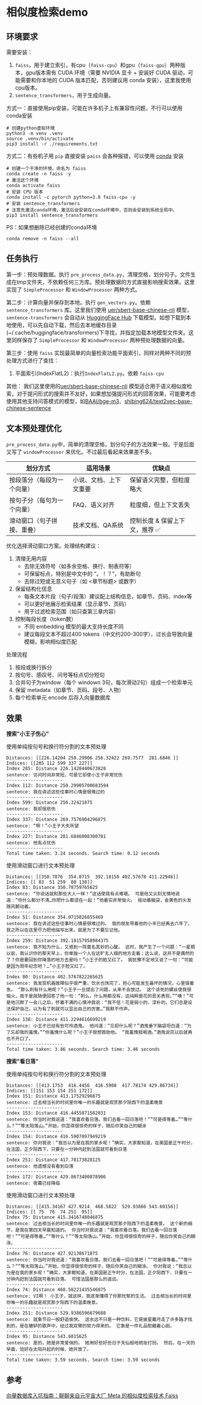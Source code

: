 
# 相似度检索demo

## 环境要求

需要安装：
1. `faiss`，用于建立索引，有cpu（`faiss-cpu`）和gpu（`faiss-gpu`）两种版本，gpu版本需有 CUDA 环境（需要 NVIDIA 显卡 + 安装好 CUDA 驱动，可能需要和你本地的 CUDA 版本匹配，否则建议用 conda 安装），这里我使用cpu版本。
2. `sentence_transformers`，用于生成向量。

方式一：直接使用pip安装，可能在许多机子上有兼容性问题，不行可以使用conda安装
```shell
# 创建python虚拟环境
python3 -m venv .venv
source .venv/bin/activate
pip3 install -r ./requirements.txt 
```

方式二：有些机子用 `pip` 直接安装 `paiss` 会各种报错，可以使用 [conda](https://www.anaconda.com/docs/getting-started/miniconda/main) 安装

```shell
# 创建一个干净的环境，命名为 faiss
conda create -n faiss -y
# 激活这个环境
conda activate faiss
# 安装 CPU 版本
conda install -c pytorch python=3.8 faiss-cpu -y
# 安装 sentence_transformers
# 注意先激活conda环境，激活后会安装在conda环境中，否则会安装到系统全局中。
pip3 install sentence_transformers
```

PS：如果想删除已经创建的conda环境

```shell
conda remove -n faiss --all
```

## 任务执行

第一步：预处理数据。执行 `pre_process_data.py`，清理空格，划分句子。文件生成在tmp文件夹，不依赖任何三方库。预处理数据的方式直接影响搜索效果。这里实现了 `SimpleProcessor` 和 `WindowProcessor` 两种方式。

第二步：计算向量并保存到本地。执行 `gen_vectors.py`。依赖 `sentence_transformers` 库。这里我们使用 [uer/sbert-base-chinese-nli](https://huggingface.co/uer/sbert-base-chinese-nli) 模型，`sentence-transformers` 会自动从 [HuggingFace Hub](https://huggingface.co) 下载模型。如想下载到本地使用，可以先自动下载，然后去本地缓存目录(~/.cache/huggingface/transformers)下寻找，并指定加载本地模型文件夹。这里同样保存了 `SimpleProcessor` 和 `WindowProcessor` 两种预处理数据的向量。

第三步：使用 `faiss` 实现最简单的向量检索功能平面索引，同样对两种不同的预处理方式进行了查找：
1. 平面索引(IndexFlatL2)：执行`IndexFlatL2.py`。依赖 `faiss-cpu`

其他：
我们这里使用的[uer/sbert-base-chinese-nli](https://huggingface.co/uer/sbert-base-chinese-nli) 模型适合用于语义相似度检索，对于提问形式的搜索并不友好，如果想加强提问形式的回答效果，可能要考虑使用其他支持问答模式的模型，如[BAAI/bge-m3](https://huggingface.co/BAAI/bge-m3)、[shibing624/text2vec-base-chinese-sentence](https://huggingface.co/shibing624/text2vec-base-chinese-sentence)


## 文本预处理优化
`pre_process_data.py`中，简单的清理空格，划分句子的方法效果一般。于是后面又写了 `windowProcessor` 来优化。不过最后看起来效果差不多。

|划分方式|适用场景|优缺点|
|---|---|---|
|按段落分（每段为一个向量）|小说、文档、上下文重要|保留语义完整，但粒度略大|
|按句子分（每句为一个向量）|FAQ、语义对齐|粒度细，但上下文丢失|
|滑动窗口（句子拼接、重叠）|技术文档、QA系统|控制长度 & 保留上下文，推荐 ✅|

优化选择滑动窗口方案。处理结构建议：
1. 清理无用内容
    - 去除无效符号（如多余空格、换行、制表符等）
    - 可保留标点，特别是中文中的 “。！？”，有助断句
    - 去除过短或无意义句子（如 <章节标题> 或数字）
2. 保留结构化信息
    - 每条文本片段（句子/段落）建议配上结构信息，如章节、页码、index等
    - 可以更好地展示检索结果（显示章节、页码）
    - 用于过滤检索范围（如只查第三章内容）
3. 控制每段长度（token数）
    - 不同 embedding 模型的最大支持长度不同
    - 建议每段文本不超过400 tokens（中文约200-300字），过长会导致向量模糊，影响相似度匹配

处理流程
1. 按段或换行拆分
2. 按句号、感叹号、问号等标点切分短句
3. 合并句子为window（每个 windown 3句，每次滑动2句）组成一个检索单元
4. 保留 metadata（如章节、页码、段号、人物）
5. 每个检索单元 encode 后存入向量数据库

## 效果

**搜索"小王子伤心"**

使用单纯按句号和换行符分割的文本预处理
```
Distances: [[226.14204 250.29906 256.32422 269.7577  281.6846 ]]
Indices: [[285 112 599 337 227]]
Index 285: Distance 226.1420440673828
sentence: 访问时间非常短，可是它却使小王子非常忧伤
---------------------
Index 112: Distance 250.29905700683594
sentence: 我在讲述这些往事时心情是很难过的
---------------------
Index 599: Distance 256.32421875
sentence: 我却很悲伤
---------------------
Index 337: Distance 269.7576904296875
sentence: “啊！”小王子大失所望
---------------------
Index 227: Distance 281.6846008300781
sentence: 他有点忧伤
---------------------
Total time taken: 3.24 seconds. Search time: 0.12 seconds
```

使用滑动窗口进行文本预处理
```
Distances: [[350.7876  354.0715  392.18158 402.57678 411.22946]]
Indices: [[ 83  51 259  80 138]]
Index 83: Distance 350.78759765625
sentence: “你说话就和那些大人一样！”这话使我有点难堪。 可是他又尖刻无情地说道：“你什么都分不清…你把什么都混在一起！”他着实非常恼火。 摇动着脑袋，金黄色的头发随风颤动着。
---------------------
Index 51: Distance 354.0715026855469
sentence: 我在讲述这些往事时心情是很难过的。 我的朋友带着他的小羊已经离去六年了。 我之所以在这里尽力把他描写出来，就是为了不要忘记他。
---------------------
Index 259: Distance 392.18157958984375
sentence: 我不知为什么，又感到一阵莫名其妙的心酸。 这时，我产生了一个问题：“一星期以前，我认识你的那天早上，你单独一个人在这旷无人烟的地方走着；这么说，这并不是偶然的了？你是要回到你降落的地方去是吗！”小王子的脸又红了。 我犹豫不定地又说了一句：“可能是因为周年纪念吧？…”小王子脸又红了。
---------------------
Index 80: Distance 402.5767822265625
sentence: 我发现机器故障似乎很严重，饮水也快完了，担心可能发生最坏的情况，心里很着急。 “那么刺有什么用呢？”小王子一旦提出了问题，从来不会放过。 这个该死的螺丝使我很恼火，我于是就随便回答了他一句：“刺么，什么用都没有，这纯粹是花的恶劣表现。”“噢！”可是他沉默了一会儿之后，怀着不满的心情冲我说：“我不信！花是弱小的、淳朴的，它们总是设法保护自己，以为有了刺就可以显出自己的厉害…”我默不作声。
---------------------
Index 138: Distance 411.2294616699219
sentence: 小王子已经有些可怜酒鬼。 他问道：“忘却什么呢？”酒鬼垂下脑袋坦白道：“为了忘却我的羞愧。”“你羞愧什么呢？”小王子很想救助他。 “我羞愧我喝酒。”酒鬼说完以后就再也不开口了。
---------------------
Total time taken: 3.46 seconds. Search time: 3.46 seconds
```

**搜索"看日落"**

使用单纯按句号和换行符分割的文本预处理

```
Distances: [[413.1753  416.4456  416.5908  417.78174 429.86734]]
Indices: [[151 153 154 251 172]]
Index 151: Distance 413.17529296875
sentence: 过去相当长的时间里你唯一的乐趣就是观赏那夕阳西下的温柔晚景
---------------------
Index 153: Distance 416.4455871582031
sentence: 你当时对我说道：“我喜欢看日落。我们去看一回日落吧！”“可是得等着…”“等什么？”“等太阳落山。”开始，你显得很惊奇的样子，随后你笑自己的糊涂
---------------------
Index 154: Distance 416.5907897949219
sentence: 你对我说：“我总以为是在我的家乡呢！”确实，大家都知道，在美国是正午时分，在法国，正夕阳西下，只要在一分钟内赶到法国就可看到日落
---------------------
Index 251: Distance 417.78173828125
sentence: 他遗憾没有看到日落
---------------------
Index 172: Distance 429.8673400878906
sentence: 夜幕已经降临
```

使用滑动窗口进行文本预处理
```
Distances: [[415.34167 427.9214  468.5822  529.93866 543.60156]]
Indices: [[ 75  76  74 251  95]]
Index 75: Distance 415.3416748046875
sentence: 过去相当长的时间里你唯一的乐趣就是观赏那夕阳西下的温柔晚景。 这个新的细节，是我在第四天早晨知道的。 你当时对我说道：“我喜欢看日落。我们去看一回日落吧！”“可是得等着…”“等什么？”“等太阳落山。”开始，你显得很惊奇的样子，随后你笑自己的糊涂。
---------------------
Index 76: Distance 427.92138671875
sentence: 你当时对我说道：“我喜欢看日落。我们去看一回日落吧！”“可是得等着…”“等什么？”“等太阳落山。”开始，你显得很惊奇的样子，随后你笑自己的糊涂。 你对我说：“我总以为是在我的家乡呢！”确实，大家都知道，在美国是正午时分，在法国，正夕阳西下，只要在一分钟内赶到法国就可看到日落。 可惜法国是那么的遥远。
---------------------
Index 74: Distance 468.58221435546875
sentence: VI啊！ 小王子，就这样，我逐渐懂得了你那忧郁的生活。 过去相当长的时间里你唯一的乐趣就是观赏那夕阳西下的温柔晚景。
---------------------
Index 251: Distance 529.9386596679688
sentence: 就象节日一般舒适愉快。 这水远不只是一种饮料，它是披星戴月走了许多路才找到的，是在辘轳的歌声中，经过我双臂的努力得来的。 它象是一件礼品慰藉着心田。
---------------------
Index 95: Distance 543.6015625
sentence: 是的，她是非常爱俏的。 她用好些好些日子天仙般地梳妆打扮。 然后，在一天的早晨，恰好在太阳升起的时候，她开放了。
---------------------
Total time taken: 3.59 seconds. Search time: 3.59 seconds
```

## 参考
[向量数据库入坑指南：聊聊来自元宇宙大厂 Meta 的相似度检索技术 Faiss](https://soulteary.com/2022/09/03/vector-database-guide-talk-about-the-similarity-retrieval-technology-from-metaverse-big-company-faiss.html)